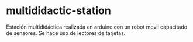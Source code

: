# multididactic-station
Estación multididáctica realizada en arduino con un robot movil capacitado de sensores. Se hace uso de lectores de tarjetas.
